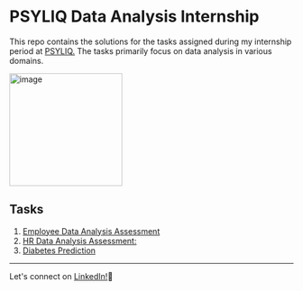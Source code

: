 # PSYLIQ Data Analysis Internship

This repo contains the solutions for the tasks assigned during my internship period at [PSYLIQ.](https://www.linkedin.com/company/psyliq/) The tasks primarily focus on data analysis in various domains.

<img src="https://github.com/khushi-sabarad/psyliq_internship/assets/71957748/7bc49447-f5a1-41a5-a53d-c1e8ca65052c" alt="image" width="200">

## Tasks
1. [Employee Data Analysis Assessment](https://github.com/khushi-sabarad/psyliq_internship/blob/main/EmployeeDataAnalysis.md) 
2. [HR Data Analysis Assessment:](https://github.com/khushi-sabarad/psyliq_internship/blob/main/HRDataAnalysis.md) 
3. [Diabetes Prediction](https://github.com/khushi-sabarad/psyliq_internship/blob/main/DiabetesPredication.md)

   
***
Let's connect on [LinkedIn!](https://www.linkedin.com/in/khushi-sabarad/)🤝

